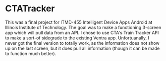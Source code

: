 # CTATracker
This was a final project for ITMD-455 Intelligent Device Apps Android at Illinois Institute of Technology. The goal was to make a functioning 3-screen app which will pull data from an API. I chose to use CTA's Train Tracker API to make a sort-of sidegrade to the existing Ventra app. Unfortuanally, I never got the final version to totally work, as the information does not show up on the last screen, but it does pull all information (though it can be made to function much better).
